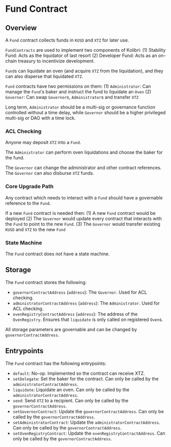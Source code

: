 # Fund Contract

## Overview

A `Fund` contract collects funds in `KUSD` and `XTZ` for later use. 

`FundContracts` are used to implement two components of Kolibri:
(1) Stability Fund: Acts as the liquidator of last resort
(2) Developer Fund: Acts as an on-chain treasury to incentivize development.

`Fund`s can liquidate an oven (and acquire `XTZ` from the liquidation), and they can also disperse that liquidated `XTZ`. 

`Fund` contracts have two permissions on them:
(1) `Administrator`: Can manage the `Fund`'s baker and instruct the fund to liquidate an `Oven`
(2) `Governor`: Can swap `Governor`s, `Administrator`s and transfer `XTZ`

Long term, `Administrator` should be a multi-sig or governance function controlled without a time delay, while `Governor` should be a higher privileged multi-sig or DAO with a time lock.

### ACL Checking

Anyone may deposit `XTZ` into a `Fund`.

The `Administrator` can perform oven liquidations and choose the baker for the fund.

The `Governor` can change the administrator and other contract references. The `Governor` can also disburse `XTZ` funds.

### Core Upgrade Path

Any contract which needs to interact with a `Fund` should have a governable reference to the `Fund`.

If a new `Fund` contract is needed then:
(1) A new `Fund` contract would be deployed
(2) The `Governor` would update every contract that interacts with the `Fund` to point to the new `Fund`.
(3) The `Governor` would transfer existing `KUSD` and `XTZ` to the new `Fund`

### State Machine

The `Fund` contract does not have a state machine.

## Storage

The `Fund` contract stores the following:
- `governorContractAddress` (`address`): The `Governor`. Used for ACL checking.
- `administratorContractAddress` (`address`): The `Administrator`. Used for ACL checking.
- `ovenRegistryContractAddress` (`address`): The address of the `OvenRegistry`. Ensures that `liquidate` is only called on registered `Oven`s.

All storage parameters are governable and can be changed by `governorContractAddress`.

## Entrypoints

The `Fund` contract has the following entrypoints:
- `default`: No-op. Implemented so the contract can receive XTZ.
- `setDelegate`: Set the baker for the contract. Can only be called by the `administratorContractAddress`.
- `liquidate`: Liquidate an oven. Can only be called by the `administratorContractAddress`.
- `send`: Send `XTZ` to a recipient. Can only be called by the `governorContractAddress`.
- `setGovernorContract`: Update the `governorContractAddress`. Can only be called by the `governorContractAddress`.
- `setAdministratorContract`: Update the `administratorContractAddress`. Can only be called by the `governorContractAddress`.
- `setOvenRegistryContract`: Update the `ovenRegistryContractAddress`. Can only be called by the `governorContractAddress`.
